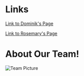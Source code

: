 # Links
[Link to Dominik's Page](/dominick.md)

[Link to Rosemary's Page](/rosemary.md)

# About Our Team!
![Team Picture](/images/team_pic.png)
